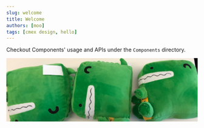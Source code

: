 ```yaml
---
slug: welcome
title: Welcome
authors: [moo]
tags: [cmex design, hello]
---
```


Checkout Components' usage and APIs under the `Components` directory.

![Docusaurus Plushie](./docusaurus-plushie-banner.jpeg)
